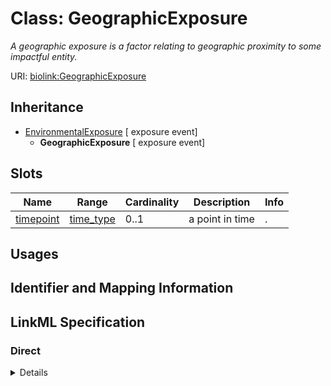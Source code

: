 # Class: GeographicExposure
_A geographic exposure is a factor relating to geographic proximity to some impactful entity._





URI: [biolink:GeographicExposure](https://w3id.org/biolink/vocab/GeographicExposure)




## Inheritance

* [EnvironmentalExposure](EnvironmentalExposure.md) [ exposure event]
    * **GeographicExposure** [ exposure event]




## Slots

| Name | Range | Cardinality | Description  | Info |
| ---  | --- | --- | --- | --- |
| [timepoint](timepoint.md) | [time_type](time_type.md) | 0..1 | a point in time  | . |


## Usages



## Identifier and Mapping Information









## LinkML Specification

<!-- TODO: investigate https://stackoverflow.com/questions/37606292/how-to-create-tabbed-code-blocks-in-mkdocs-or-sphinx -->

### Direct

<details>
```yaml
name: geographic exposure
close_mappings:
- dcid:GeologicalEvent
narrow_mappings:
- dcid:IceStoremEvent
- dcid:LakeEffectSnowEvent
- dcid:LandslideEvent
- dcid:MarineDenseFogEvent
- dcid:MarineLighteningEvent
- dcid:MarineStrongWindEvent
- dcid:MarineThunderstormWindEvent
- dcid:StormEvent
- dcid:StormSurgeTideEvent
- dcid:StrongWindEvent
- dcid:ThunderstormWindEvent
- dcid:TornadoEvent
- dcid:TropicalDepressionEvent
- dcid:WinterStoremEvent
description: A geographic exposure is a factor relating to geographic proximity to
  some impactful entity.
from_schema: https://w3id.org/biolink/biolink-model
is_a: environmental exposure
mixins:
- exposure event

```
</details>

### Induced

<details>
```yaml
name: geographic exposure
close_mappings:
- dcid:GeologicalEvent
narrow_mappings:
- dcid:IceStoremEvent
- dcid:LakeEffectSnowEvent
- dcid:LandslideEvent
- dcid:MarineDenseFogEvent
- dcid:MarineLighteningEvent
- dcid:MarineStrongWindEvent
- dcid:MarineThunderstormWindEvent
- dcid:StormEvent
- dcid:StormSurgeTideEvent
- dcid:StrongWindEvent
- dcid:ThunderstormWindEvent
- dcid:TornadoEvent
- dcid:TropicalDepressionEvent
- dcid:WinterStoremEvent
description: A geographic exposure is a factor relating to geographic proximity to
  some impactful entity.
from_schema: https://w3id.org/biolink/biolink-model
is_a: environmental exposure
mixins:
- exposure event
attributes:
  timepoint:
    name: timepoint
    description: a point in time
    from_schema: https://w3id.org/biolink/biolink-model
    is_a: node property
    domain: named thing
    alias: timepoint
    owner: geographic exposure
    range: time type

```
</details>